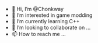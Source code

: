 - 👋 Hi, I’m @Chonkway
- 👀 I’m interested in game modding
- 🌱 I’m currently learning C++
- 💞️ I’m looking to collaborate on ...
- 📫 How to reach me ...

<!---
Chonkway/Chonkway is a ✨ special ✨ repository because its `README.md` (this file) appears on your GitHub profile.
You can click the Preview link to take a look at your changes.
--->
